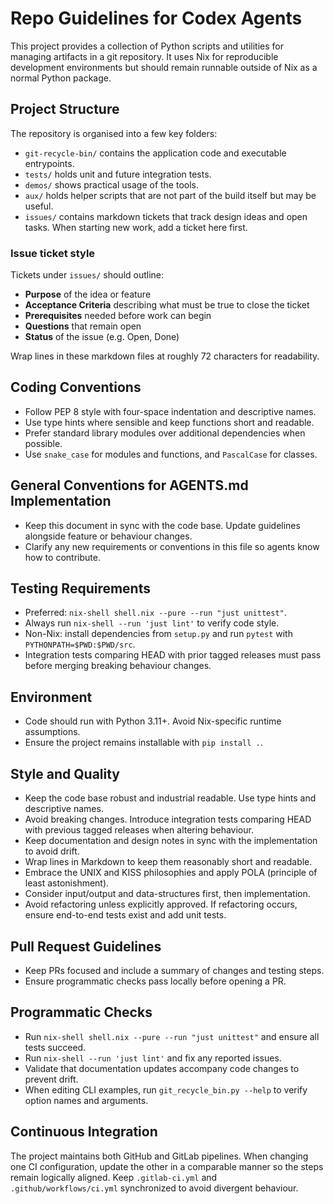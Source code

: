 # Repo Guidelines for Codex Agents

This project provides a collection of Python scripts and utilities for
managing artifacts in a git repository.
It uses Nix for reproducible development environments but should remain
runnable outside of Nix as a normal Python package.

## Project Structure

The repository is organised into a few key folders:

- `git-recycle-bin/` contains the application code and executable entrypoints.
- `tests/` holds unit and future integration tests.
- `demos/` shows practical usage of the tools.
- `aux/` holds helper scripts that are not part of the build itself but may be
  useful.
- `issues/` contains markdown tickets that track design ideas and open tasks.
  When starting new work, add a ticket here first.

### Issue ticket style

Tickets under `issues/` should outline:

- **Purpose** of the idea or feature
- **Acceptance Criteria** describing what must be true to close the ticket
- **Prerequisites** needed before work can begin
- **Questions** that remain open
- **Status** of the issue (e.g. Open, Done)

Wrap lines in these markdown files at roughly 72 characters for readability.

## Coding Conventions

- Follow PEP 8 style with four-space indentation and descriptive names.
- Use type hints where sensible and keep functions short and readable.
- Prefer standard library modules over additional dependencies when possible.
- Use `snake_case` for modules and functions, and `PascalCase` for classes.

## General Conventions for AGENTS.md Implementation

- Keep this document in sync with the code base.
  Update guidelines alongside feature or behaviour changes.
- Clarify any new requirements or conventions in this file so agents know how
  to contribute.

## Testing Requirements

- Preferred: `nix-shell shell.nix --pure --run "just unittest"`.
- Always run `nix-shell --run 'just lint'` to verify code style.
- Non-Nix: install dependencies from `setup.py` and run `pytest` with
  `PYTHONPATH=$PWD:$PWD/src`.
- Integration tests comparing HEAD with prior tagged releases must pass
  before merging breaking behaviour changes.

## Environment

- Code should run with Python 3.11+. Avoid Nix-specific runtime assumptions.
- Ensure the project remains installable with `pip install .`.

## Style and Quality

- Keep the code base robust and industrial readable. Use type hints and
  descriptive names.
- Avoid breaking changes. Introduce integration tests comparing HEAD with
  previous tagged releases when altering behaviour.
- Keep documentation and design notes in sync with the implementation to avoid
  drift.
- Wrap lines in Markdown to keep them reasonably short and readable.
- Embrace the UNIX and KISS philosophies and apply POLA (principle of least
  astonishment).
- Consider input/output and data-structures first, then implementation.
- Avoid refactoring unless explicitly approved. If refactoring occurs, ensure
  end-to-end tests exist and add unit tests.

## Pull Request Guidelines

- Keep PRs focused and include a summary of changes and testing steps.
- Ensure programmatic checks pass locally before opening a PR.

## Programmatic Checks

- Run `nix-shell shell.nix --pure --run "just unittest"` and ensure all tests
  succeed.
- Run `nix-shell --run 'just lint'` and fix any reported issues.
- Validate that documentation updates accompany code changes to prevent drift.
- When editing CLI examples, run `git_recycle_bin.py --help` to verify option
  names and arguments.

## Continuous Integration

The project maintains both GitHub and GitLab pipelines.
When changing one CI configuration, update the other in a comparable manner so
the steps remain logically aligned.
Keep `.gitlab-ci.yml` and `.github/workflows/ci.yml` synchronized to avoid
divergent behaviour.
